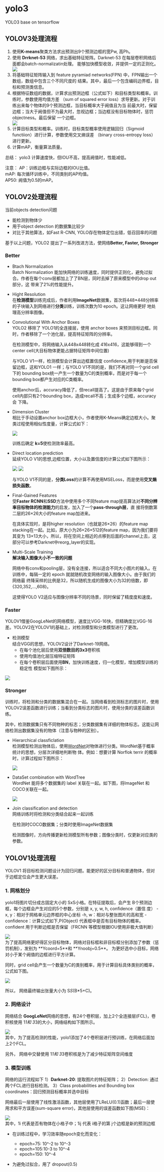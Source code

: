 # yolo3
   YOLO3 base on tensorflow
## YOLOV3处理流程
1. 使用**K-means**聚类方法求出预测出9个预测边框的宽Pw, 高Ph。
2. 使用 **Drrknet-53** 网络，求出基础特征矩阵。Darknet-53 在每层卷积网络后面都会batch-normalizatin处理。
   能够加快模型收敛，并提供一定的正则化。
   <div>
      <img src="https://github.com/ch135/yolo3/blob/master/formule/network3.png"/>
   </div>
3. 将基础特征矩阵输入到 feature pyramiad networks(FPN) 中，FPN输出一个数组，数组中包含三个不同尺度的
   结果。其中，最后一个包含编码边界框，目标和预测类信息。
4. 根据特征数组的数据，计算求出预测边框（公式如下）和目标类型和概率。训练时，参数使用均值方差
   （sum of squared error loss）求导更新。对于训练出来每个物体的9个预测边框，当目标概率大于阙值且为当
   前最大时，保留边框；当大于阙值但不为最大时，忽视边框；当边框没有目标物体时，惩罚objectness。最后保留
   一个边框。
   <div>
      <img src="https://github.com/ch135/yolo3/blob/master/formule/border.png"/>
   </div>
5. 计算目标类型和概率。训练时，目标类型概率使用逻辑回归（Sigmoid functiion）进行计算，参数使用交叉熵误差
   （binary cross-entropy loss）进行更新。
6. 计算mAP，衡量算法质量。

总结：
  yolo3 计算速度快，但IOU不高，提高阙值时，性能减低。

注意：
  AP：训练边框与实际边框的IOU比值。<br/>
  mAP: 每次循环训练中，不同类别的AP均值。<br/>
  AP50: 阙值为0.5的mAP。
   
## YOLOV2处理流程
   当前objects detection问题
   - 能检测到物体少
   - 用于object detection 的数据集比较少
   - 对比于其他算法，如Fast R-CNN, YOLO存在物体定位出错，低召回率的问题<br/>
   
   基于以上问题，YOLO2 提出了一系列改进方法，使网络**Better, Faster, Stronger**
### Better
   - Btach Normalization<br/>
     Batch Normalization 能加快网络的训练速度，同时提供正则化，避免过拟合。作者在每个conv层都加上了了BN层，同时去掉了原来模型中的drop out部分，这   带来了2%的性能提升。
   
   - Hight Resolution<br/>
     在**检测模型**训练完成后，作者利用**ImageNet**数据集，首次将448*448分辨率的子块输入到网络进行**分类**训练，训练次数为10 epoch。这让网络更好   地处理高分辨率图像。
      
   - Convolutional With Anchor Boxes<br/>
     YOLO2 移除了 YOLO1的全连接层，使用 anchor boxes 来预测目标边框。同时，作者移除了一个池化层，提高特征矩阵的分辨率。
      
      在检测模型中，将网络输入从448x448转化成 416x416，这能够得到一个 center cell(大目标物体更能占据特征矩阵中间位置)
      
      与YOLO V1一样，检测模型会计算出边框置信度 confidence,用于判断是否保留边框，这和YOLO1 一样；与YOLO V1不同的是，我们不再对同一个grid cell下的         bounding box统一产生一个数量为C的类别概率，而是对于每一个bounding box都产生对应的C类概率。
      
      使用anchor后，accuracy降低了，但recall提高了。这是由于原来每个grid cell内部只有2个bounding box，造成recall不高；生成多个边框，accuracy会       下降。
      
   - Dimension Cluster<br/>
     相比于手动设置anchor box边框大小，作者使用K-Means确定边框大小。聚类过程使用相似性度量，计算公式如下：
      <div>
         <img src="https://github.com/ch135/yolo3/blob/master/formule/YOLO2_1.png"/>
      </div>
      
      训练后确定 **k=5**使检测效率最高。
      
   - Direct location prediction<br/>
     延续YOLO V1的思想,边框位置，大小以及置信度的计算公式如下图所示：
      <div>
         <img src="https://github.com/ch135/yolo3/blob/master/formule/YOLO2_2.png"/>
         <img src="https://github.com/ch135/yolo3/blob/master/formule/YOLO2_3.png"/>
      </div>
      
      与YOLO V1不同的是，**分类Loss**的计算不再使用MSELoss，而是使用**交叉熵损失函数**。
      
   - Final-Gained Features<br/>
     受**Faster RCNN**和**SSD**方法中使用多个不同feature map提高算法对**不同分辨率目标物体的检测能力**的启发，加入了一个**pass-through层**，直    接将倒数第二层的26×26大小的feature map加进来。

      在具体实现时，是将higher resolution（也就是26×26）的feature map stacking在一起。比如，原大小为26×26×512的feature map，因为我们要将其变为   13×13大小，所以，将在空间上相近的点移到后面的channel上去，这部分可以参考Darknet中reorg_layer的实现。
      
   - Multi-Scale Training<br/>
      **解决输入图像大小不一致的问题**
      
     网络中有conv和pooling层，没有全连接，所以适合不同大小图片的输入。在训练中，每隔一定的 epoch 就就随机改变网络的输入图像大小。由于我们的网络最     终降采样的比例是32，所以随机生成的图像大小为32的倍数，即{320,352,…,608}。<br/>
      
     这使得YOLO V2适应与图像分辨率不同的场景，同时保留了精度度和速度。<br/>
### Faster
   YOLOV1借鉴GoogLeNet的网络模型，速度比VGG-16快，但精确度比VGG-16差。YOLOV2在YOLOV1的基础上，对检测模型和分类模型进行了更改。
   
   - 检测模型<br/>
      结合VGG的思想，YOLOV2设计了Darknet-19网络。<br/>
      - 在每个池化层后使用**双倍数目的3x3**卷积核
      - 使用均值池化层压缩特征矩阵
      - 在每个卷积层后面使用**BN**，加快训练速度，归一化模型，增加模型训练的稳定性
   模型如下图所示：
   <div>
      <img src="https://github.com/ch135/yolo3/blob/master/formule/YOLO2_4.jpg"/>
   </div>
   
### Stronger
   训练时，将检测和分类的数据集混合在一起。当网络看到检测标志的图片时，使用YOLOV2误差函数进行训练；当看到分类标志的图片时，使用分类的误差函数训练。
   
   其中，检测数据集只有不同物种的标志；分类数据集有详细的物体标志。这能让网络检测出数据集没有的物体（注意与物种的区别）。<br/>
   
   - Hierarchical classficlation<br/>
      检测模型检测出物体后，使用[WordNet](https://zh.wikipedia.org/wiki/WordNet)对物体进行分类。WordNet基于概率统计的思想，分层次详细地判断物       体。例如：想要计算 Norflok terrir 的概率时，计算过程如下图所示：
      <div>
         <img src="https://github.com/ch135/yolo3/blob/master/formule/YOLO2_5.png"/>
      </div>
    
   - DataSet combination with WordTree<br/>
      WordNet 能将多个数据集的 label 关联在一起。如下图，将ImageNet 和 COCO关联在一起。
      <div>
         <img src="https://github.com/ch135/yolo3/blob/master/formule/YOLO2_6.png"/>
      </div>
   - Join classification and detection<br/>
      网络训练时将检测和分类结合起来一起训练<br/>
      
      在检测时COCO数据集；分类时使用ImageNet数据集<br/>
      
      检测图像时，方向传播更新检测模型所有参数；图像分类时，仅更新对应类的参数。<br/>
      
## YOLOV1处理流程
   YOLOV1 将目标检测问题设计为回归问题。能更好的区分目标和普通物体，但对于边框定位会产生更大误差。
     
### 1. 网格划分
   yolo1将图片切分成古固定大小的 SxS小格。在特征提取后，会产生 B个预测边框，每个边框会产生对应的5个参数，分别是 x, y, w, h, confidence（置信      度）
   -x, y：相对于网格单元边界框的中心坐标
   -h, w：相对与整张图片的高和宽
   -confidence：计算公式如下,P(Object) 代表框中是否有目标物体的概率。confident 用于判断边框是否保留（FRCNN 等模型根据IOU使用非极大值判断）
   <div>
      <img src="https://github.com/ch135/yolo3/blob/master/formule/formule2_1.png"/>
   </div>
   为了提高网络更好得区分目标物体，网络对目标框和非目标框分别添加了参数（惩罚机制），发别为 **Ycoord=5**和 **Ynoobj=0.5**。
   为更好选中小目标，网络对小于某个阙值的边框进行平方计算。
   
   同时，grid cell会产生一个数量为C的类别概率，用于计算目标具体类别的概率，公式如下图。
   <div>
      <img src="https://github.com/ch135/yolo3/blob/master/formule/formule2_2.png"/>
   </div>
   
   
   所以， 网络最终输出张量大小为 S*S*(B*5+C)。
 
### 2. 网络设计
   网络结合 **GoogLeNet**网络的思想，有24个卷积层，加上2个全连接层(FCL)，卷积核使用 1*1和 3*3的大小，网络结构如下图所示。
   <div>
      <img src="https://github.com/ch135/yolo3/blob/master/formule/network2.png"/>
   </div>
   其中，为了提高检测的性能，yolo1添加了4个卷积层进行预训练，在网络后面加上2个FCL。
   
   另外， 网络中交替使用 1*1和 3*3卷积核是为了减少特征矩阵空间维度

### 3. 模型训练
   网络的运行流程如下
   1）**Darknet-20**: 提取图片的特征矩阵；
   2）Detection: 通过两个FCL进行目标检测。
   3）Class probabilities and Bounding box coordinates：回归预测目标概率并选中目标
   
   网络最后一层使用了线性激活函数，其他层使用了LReLU(0.1)函数；最后一层使用求和平方误差(sum-square error)，其他层使用的误差函数如下图(MSE)：
   <div>
      <img src="https://github.com/ch135/yolo3/blob/master/formule/loss2.png"/>
   </div>
   其中，1i 代表是否有物体在小格子中；1ij 代表 i格子的第 j个边框是新的预测边框
   
  - 在训练过程中，学习效率随epoch变化而变化：<br/>
     - epoch=75: 10^-2 to 10^-3
     - epoch=105:10-3 to 10^-4
     - epoch=150: 10^-4
  
  - 为避免过拟合，用了 dropout(0.5)
   
   
   
   
   


